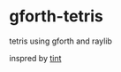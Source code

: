 # gforth-tetris
tetris using gforth and raylib

inspred by [tint](https://github.com/DavidGriffith/tint.git)

# 
